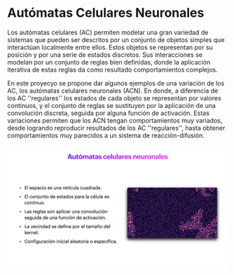 # Autómatas Celulares Neuronales

Los autómatas celulares (AC) permiten modelar una gran variedad de sistemas que pueden ser descritos por un conjunto de objetos simples que interactúan localmente entre ellos. Estos objetos se representan por su posición y por una serie de estados discretos. Sus interacciones se modelan por un conjunto de reglas bien definidas, donde la aplicación iterativa de estas reglas da como resultado comportamientos complejos.

En este proyecyo se propone dar algunos ejemplos de una variación de los AC, los autómatas celulares neuronales (ACN). En donde, a diferencia de los AC ''regulares'' los estados de cada objeto se representan por valores continuos, y el conjunto de reglas se sustituyen por la aplicación de una convolución discreta, seguida por alguna función de activación. Estas variaciones permiten que los ACN tengan comportamientos muy variados, desde logrando reproducir resultados de los AC ''regulares'', hasta obtener comportamientos muy parecidos a un sistema de reacción-difusión.

![](Imagenes/Proyecto_Presentacion.001.jpeg)
